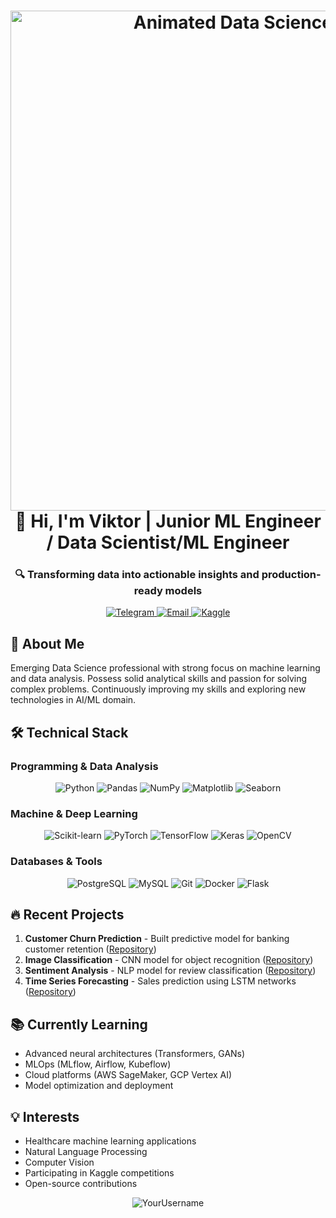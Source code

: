 <h1 align="center"> 
  <img src="[https://i.gifer.com/embedded/download/a4U.gif](https://i.gifer.com/embedded/download/a4U.gif)" alt="Animated Data Science Banner" width="800">
  <br>👋 Hi, I'm Viktor | Junior ML Engineer / Data Scientist/ML Engineer
</h1>

<h3 align="center">🔍 Transforming data into actionable insights and production-ready models</h3>

<p align="center">
  <a href="https://t.me/v_ptrk" target="_blank">
    <img src="https://img.shields.io/badge/Telegram-2CA5E0?style=for-the-badge&logo=telegram&logoColor=white" alt="Telegram">
  </a>
  <a href="mailto:virgil.petrakovets@yandex.ru">
    <img src="https://img.shields.io/badge/Email-D14836?style=for-the-badge&logo=gmail&logoColor=white" alt="Email">
  </a>
  <a href="https://www.kaggle.com/viktoraltoss" target="_blank">
    <img src="https://img.shields.io/badge/Kaggle-20BEFF?style=for-the-badge&logo=kaggle&logoColor=white" alt="Kaggle">
  </a>
</p>

## 🚀 About Me
Emerging Data Science professional with strong focus on machine learning and data analysis. Possess solid analytical skills and passion for solving complex problems. Continuously improving my skills and exploring new technologies in AI/ML domain.

## 🛠 Technical Stack

### **Programming & Data Analysis**
<div align="center">
  <img src="https://img.shields.io/badge/Python-3776AB?style=for-the-badge&logo=python&logoColor=white" alt="Python">
  <img src="https://img.shields.io/badge/Pandas-150458?style=for-the-badge&logo=pandas&logoColor=white" alt="Pandas">
  <img src="https://img.shields.io/badge/Numpy-013243?style=for-the-badge&logo=numpy&logoColor=white" alt="NumPy">
  <img src="https://img.shields.io/badge/Matplotlib-11557C?style=for-the-badge&logo=python&logoColor=white" alt="Matplotlib">
  <img src="https://img.shields.io/badge/Seaborn-4B8BBE?style=for-the-badge&logo=python&logoColor=white" alt="Seaborn">
</div>

### **Machine & Deep Learning**
<div align="center">
  <img src="https://img.shields.io/badge/Scikit_Learn-F7931E?style=for-the-badge&logo=scikit-learn&logoColor=white" alt="Scikit-learn">
  <img src="https://img.shields.io/badge/PyTorch-EE4C2C?style=for-the-badge&logo=pytorch&logoColor=white" alt="PyTorch">
  <img src="https://img.shields.io/badge/TensorFlow-FF6F00?style=for-the-badge&logo=tensorflow&logoColor=white" alt="TensorFlow">
  <img src="https://img.shields.io/badge/Keras-D00000?style=for-the-badge&logo=keras&logoColor=white" alt="Keras">
  <img src="https://img.shields.io/badge/OpenCV-5C3EE8?style=for-the-badge&logo=opencv&logoColor=white" alt="OpenCV">
</div>

### **Databases & Tools**
<div align="center">
  <img src="https://img.shields.io/badge/PostgreSQL-316192?style=for-the-badge&logo=postgresql&logoColor=white" alt="PostgreSQL">
  <img src="https://img.shields.io/badge/MySQL-4479A1?style=for-the-badge&logo=mysql&logoColor=white" alt="MySQL">
  <img src="https://img.shields.io/badge/Git-F05032?style=for-the-badge&logo=git&logoColor=white" alt="Git">
  <img src="https://img.shields.io/badge/Docker-2496ED?style=for-the-badge&logo=docker&logoColor=white" alt="Docker">
  <img src="https://img.shields.io/badge/Flask-000000?style=for-the-badge&logo=flask&logoColor=white" alt="Flask">
</div>

## 🔥 Recent Projects
1. **Customer Churn Prediction** - Built predictive model for banking customer retention ([Repository](https://github.com/...))
2. **Image Classification** - CNN model for object recognition ([Repository](https://github.com/...))
3. **Sentiment Analysis** - NLP model for review classification ([Repository](https://github.com/...))
4. **Time Series Forecasting** - Sales prediction using LSTM networks ([Repository](https://github.com/...))

## 📚 Currently Learning
- Advanced neural architectures (Transformers, GANs)
- MLOps (MLflow, Airflow, Kubeflow)
- Cloud platforms (AWS SageMaker, GCP Vertex AI)
- Model optimization and deployment

## 💡 Interests
- Healthcare machine learning applications
- Natural Language Processing
- Computer Vision
- Participating in Kaggle competitions
- Open-source contributions

<p align="center">
  <img src="https://komarev.com/ghpvc/?username=YourUsername&label=Profile%20views&color=0e75b6&style=flat" alt="YourUsername" />
</p>
